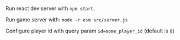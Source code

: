 Run react dev server with `npm start`.

Run game server with: `node -r esm src/server.js`

Configure player id with query param `id=some_player_id` (default is `0`)
